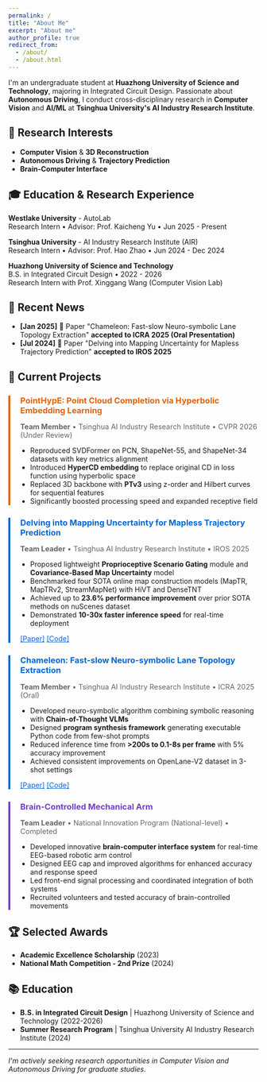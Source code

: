 ```yaml
---
permalink: /
title: "About Me"
excerpt: "About me"
author_profile: true
redirect_from: 
  - /about/
  - /about.html
---
```


<!-- I'm an undergraduate student at **Huazhong University of Science and Technology**, majoring in Integrated Circuit Design. I conduct research in **Autonomous Driving**, **Computer Vision**, and **AI/ML** at **Tsinghua University's AI Industry Research Institute**. -->
I'm an undergraduate student at **Huazhong University of Science and Technology**, majoring in Integrated Circuit Design. Passionate about **Autonomous Driving**, I conduct cross-disciplinary research in **Computer Vision** and **AI/ML** at **Tsinghua University's AI Industry Research Institute**.

## 🔬 Research Interests
- **Computer Vision** & **3D Reconstruction**
- **Autonomous Driving** & **Trajectory Prediction** 
- **Brain-Computer Interface**

## 🎓 Education & Research Experience

**Westlake University** - AutoLab  
Research Intern • Advisor: Prof. Kaicheng Yu • Jun 2025 - Present

**Tsinghua University** - AI Industry Research Institute (AIR)  
Research Intern • Advisor: Prof. Hao Zhao • Jun 2024 - Dec 2024  
<!-- - Led trajectory prediction and lane topology projects resulting in 2 papers (ICRA 2025, IROS 2025) -->

**Huazhong University of Science and Technology**  
B.S. in Integrated Circuit Design • 2022 - 2026  
Research Intern with Prof. Xinggang Wang (Computer Vision Lab)

## 📰 Recent News
- **[Jan 2025]** 🎉 Paper "Chameleon: Fast-slow Neuro-symbolic Lane Topology Extraction" **accepted to ICRA 2025 (Oral Presentation)**
- **[Jul 2024]** 🎉 Paper "Delving into Mapping Uncertainty for Mapless Trajectory Prediction" **accepted to IROS 2025**


## 🎯 Current Projects

<div style="border-left: 4px solid #e36209; padding-left: 20px; margin: 25px 0;">
<h3 style="color: #e36209; margin-bottom: 8px;">PointHypE: Point Cloud Completion via Hyperbolic Embedding Learning</h3>
<p style="color: #666; font-size: 0.9rem; margin-bottom: 12px;"><strong>Team Member</strong> • Tsinghua AI Industry Research Institute • CVPR 2026 (Under Review)</p>
<ul style="margin-left: 0; padding-left: 20px;">
<li>Reproduced SVDFormer on PCN, ShapeNet-55, and ShapeNet-34 datasets with key metrics alignment</li>
<li>Introduced <strong>HyperCD embedding</strong> to replace original CD in loss function using hyperbolic space</li>
<li>Replaced 3D backbone with <strong>PTv3</strong> using z-order and Hilbert curves for sequential features</li>
<li>Significantly boosted processing speed and expanded receptive field</li>
</ul>
</div>

<div style="border-left: 4px solid #0366d6; padding-left: 20px; margin: 25px 0;">
<h3 style="color: #0366d6; margin-bottom: 8px;">Delving into Mapping Uncertainty for Mapless Trajectory Prediction</h3>
<p style="color: #666; font-size: 0.9rem; margin-bottom: 12px;"><strong>Team Leader</strong> • Tsinghua AI Industry Research Institute • IROS 2025</p>
<ul style="margin-left: 0; padding-left: 20px;">
<li>Proposed lightweight <strong>Proprioceptive Scenario Gating</strong> module and <strong>Covariance-Based Map Uncertainty</strong> model</li>
<li>Benchmarked four SOTA online map construction models (MapTR, MapTRv2, StreamMapNet) with HiVT and DenseTNT</li>
<li>Achieved up to <strong>23.6% performance improvement</strong> over prior SOTA methods on nuScenes dataset</li>
<li>Demonstrated <strong>10-30x faster inference speed</strong> for real-time deployment</li>
</ul>
<p style="margin-top: 8px;"><a href="https://arxiv.org/abs/2507.18498" style="color: #0366d6;">[Paper]</a> <a href="https://github.com/Ethan-Zheng136/Map-Uncertainty-for-Trajectory-Prediction" style="color: #0366d6;">[Code]</a></p>
</div>

<div style="border-left: 4px solid #0366d6; padding-left: 20px; margin: 25px 0;">
<h3 style="color: #0366d6; margin-bottom: 8px;">Chameleon: Fast-slow Neuro-symbolic Lane Topology Extraction</h3>
<p style="color: #666; font-size: 0.9rem; margin-bottom: 12px;"><strong>Team Member</strong> • Tsinghua AI Industry Research Institute • ICRA 2025 (Oral)</p>
<ul style="margin-left: 0; padding-left: 20px;">
<li>Developed neuro-symbolic algorithm combining symbolic reasoning with <strong>Chain-of-Thought VLMs</strong></li>
<li>Designed <strong>program synthesis framework</strong> generating executable Python code from few-shot prompts</li>
<li>Reduced inference time from <strong>>200s to 0.1-8s per frame</strong> with 5% accuracy improvement</li>
<li>Achieved consistent improvements on OpenLane-V2 dataset in 3-shot settings</li>
</ul>
<p style="margin-top: 8px;"><a href="https://arxiv.org/abs/2503.07485" style="color: #0366d6;">[Paper]</a> <a href="https://github.com/XR-Lee/neural-symbolic" style="color: #0366d6;">[Code]</a></p>
</div>

<div style="border-left: 4px solid #6f42c1; padding-left: 20px; margin: 25px 0;">
<h3 style="color: #6f42c1; margin-bottom: 8px;">Brain-Controlled Mechanical Arm</h3>
<p style="color: #666; font-size: 0.9rem; margin-bottom: 12px;"><strong>Team Leader</strong> • National Innovation Program (National-level) • Completed</p>
<ul style="margin-left: 0; padding-left: 20px;">
<li>Developed innovative <strong>brain-computer interface system</strong> for real-time EEG-based robotic arm control</li>
<li>Designed EEG cap and improved algorithms for enhanced accuracy and response speed</li>
<li>Led front-end signal processing and coordinated integration of both systems</li>
<li>Recruited volunteers and tested accuracy of brain-controlled movements</li>
</ul>
</div>

<!-- <div style="border-left: 4px solid #e36209; padding-left: 20px; margin: 25px 0;">
<h3 style="color: #e36209; margin-bottom: 8px;">Enhanced Point Cloud Reconstruction with PTv3 and HyperCD</h3>
<p style="color: #666; font-size: 0.9rem; margin-bottom: 12px;"><strong>Team Leader</strong> • Tsinghua AI Industry Research Institute</p>
<ul style="margin-left: 0; padding-left: 20px;">
<li>Reproduced SVDFormer on PCN, ShapeNet-55, and ShapeNet-34 datasets with key metrics alignment</li>
<li>Introduced <strong>HyperCD</strong> to replace original CD in loss function using hyperbolic space</li>
<li>Replaced 3D backbone with <strong>PTv3</strong> using z-order and Hilbert curves for sequential features</li>
<li>Significantly boosted processing speed and expanded receptive field</li>
</ul>
</div>

<div style="border-left: 4px solid #0366d6; padding-left: 20px; margin: 25px 0;">
<h3 style="color: #0366d6; margin-bottom: 8px;">[IROS2025]Delving into Mapping Uncertainty for Mapless Trajectory Prediction</h3>
<p style="color: #666; font-size: 0.9rem; margin-bottom: 12px;"><strong>Team Leader</strong> • Tsinghua AI Industry Research Institute</p>
<ul style="margin-left: 0; padding-left: 20px;">
<li>Proposed lightweight <strong>Proprioceptive Scenario Gating</strong> module and <strong>Covariance-Based Map Uncertainty</strong> model</li>
<li>Benchmarked four SOTA online map construction models (MapTR, MapTRv2, StreamMapNet) with HiVT and DenseTNT</li>
<li>Achieved up to <strong>23.6% performance improvement</strong> over prior SOTA methods on nuScenes dataset</li>
<li>Demonstrated <strong>10-30x faster inference speed</strong> for real-time deployment</li>
</ul>
<p style="margin-top: 8px;"><a href="https://arxiv.org/abs/2507.18498" style="color: #0366d6;">[Paper]</a> <a href="https://github.com/Ethan-Zheng136/Map-Uncertainty-for-Trajectory-Prediction" style="color: #0366d6;">[Code]</a></p>
</div>

<div style="border-left: 4px solid #0366d6; padding-left: 20px; margin: 25px 0;">
<h3 style="color: #0366d6; margin-bottom: 8px;">[ICRA2025 Oral]Chameleon: Fast-slow Neuro-symbolic Lane Topology Extraction</h3>
<p style="color: #666; font-size: 0.9rem; margin-bottom: 12px;"><strong>Team Member</strong> • Tsinghua AI Industry Research Institute</p>
<ul style="margin-left: 0; padding-left: 20px;">
<li>Developed neuro-symbolic algorithm combining symbolic reasoning with <strong>Chain-of-Thought VLMs</strong></li>
<li>Designed <strong>program synthesis framework</strong> generating executable Python code from few-shot prompts</li>
<li>Reduced inference time from <strong>>200s to 0.1-8s per frame</strong> with 5% accuracy improvement</li>
<li>Achieved consistent improvements on OpenLane-V2 dataset in 3-shot settings</li>
</ul>
<p style="margin-top: 8px;"><a href="https://arxiv.org/abs/2503.07485" style="color: #0366d6;">[Paper]</a> <a href="https://github.com/XR-Lee/neural-symbolic" style="color: #0366d6;">[Code]</a></p>
</div>

<div style="border-left: 4px solid #6f42c1; padding-left: 20px; margin: 25px 0;">
<h3 style="color: #6f42c1; margin-bottom: 8px;">Brain-Controlled Mechanical Arm</h3>
<p style="color: #666; font-size: 0.9rem; margin-bottom: 12px;"><strong>Team Leader</strong> • National Innovation Program (National-level)</p>
<ul style="margin-left: 0; padding-left: 20px;">
<li>Developed innovative <strong>brain-computer interface system</strong> for real-time EEG-based robotic arm control</li>
<li>Designed EEG cap and improved algorithms for enhanced accuracy and response speed</li>
<li>Led front-end signal processing and coordinated integration of both systems</li>
<li>Recruited volunteers and tested accuracy of brain-controlled movements</li>
</ul>
</div> -->


<!-- ### **Delving into Mapping Uncertainty for Mapless Trajectory Prediction** (Team Leader)
- Proposed **Proprioceptive Scenario Gating** module and **Covariance-Based Map Uncertainty** model
- Achieved **23.6% performance improvement** over SOTA methods on nuScenes dataset  
- Benchmarked MapTR, MapTRv2, StreamMapNet with HiVT and DenseTNT models

### **Chameleon: Fast-slow Neuro-symbolic Lane Topology** (Team Member)  
- Developed neuro-symbolic algorithm with **Chain-of-Thought VLMs** for lane topology extraction
- Reduced inference time from **>200s to 0.1-8s per frame**
- Achieved **5% accuracy improvement** on OpenLane-V2 dataset

### **Enhanced Point Cloud Reconstruction**
- Enhanced SVDFormer with PTv3 and HyperCD for better processing speed and receptive field

### **Brain-Controlled Mechanical Arm** (Team Leader)
- Led EEG signal processing and mechanical arm integration for precise brain-computer interface control -->

## 🏆 Selected Awards
- **Academic Excellence Scholarship** (2023)
- **National Math Competition - 2nd Prize** (2024)

## 📚 Education
- **B.S. in Integrated Circuit Design** | Huazhong University of Science and Technology (2022-2026)
- **Summer Research Program** | Tsinghua University AI Industry Research Institute (2024)

---
*I'm actively seeking research opportunities in Computer Vision and Autonomous Driving for graduate studies.*